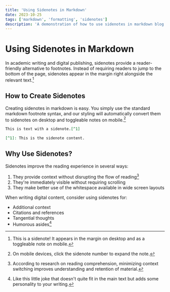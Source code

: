 ```yaml
---
title: 'Using Sidenotes in Markdown'
date: 2023-10-25
tags: ['markdown', 'formatting', 'sidenotes']
description: 'A demonstration of how to use sidenotes in markdown blog posts.'
---
```


# Using Sidenotes in Markdown

In academic writing and digital publishing, sidenotes provide a reader-friendly alternative to
footnotes. Instead of requiring readers to jump to the bottom of the page, sidenotes appear in the
margin right alongside the relevant text.[^1]

## How to Create Sidenotes

Creating sidenotes in markdown is easy. You simply use the standard markdown footnote syntax, and
our styling will automatically convert them to sidenotes on desktop and toggleable notes on
mobile.[^2]

```markdown
This is text with a sidenote.[^1]

[^1]: This is the sidenote content.
```

## Why Use Sidenotes?

Sidenotes improve the reading experience in several ways:

1. They provide context without disrupting the flow of reading[^3]
2. They're immediately visible without requiring scrolling
3. They make better use of the whitespace available in wide screen layouts

When writing digital content, consider using sidenotes for:

-   Additional context
-   Citations and references
-   Tangential thoughts
-   Humorous asides[^4]

[^1]: This is a sidenote! It appears in the margin on desktop and as a toggleable note on mobile.
[^2]: On mobile devices, click the sidenote number to expand the note.
[^3]:
    According to research on reading comprehension, minimizing context switching improves
    understanding and retention of material.

[^4]:
    Like this little joke that doesn't quite fit in the main text but adds some personality to your
    writing.

